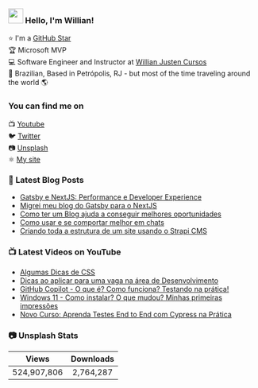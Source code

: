 ### <img src="https://media.giphy.com/media/hvRJCLFzcasrR4ia7z/giphy.gif" width="30px"> Hello, I'm Willian!

⭐ I'm a [GitHub Star](https://stars.github.com/profiles/willianjusten/) <br>
🏆 Microsoft MVP <br>
💻 Software Engineer and Instructor at [Willian Justen Cursos](https://willianjusten.com.br/cursos) <br>
🏡 Brazilian, Based in Petrópolis, RJ - but most of the time traveling around the world 🌎

### You can find me on

📺 [Youtube](https://www.youtube.com/WillianJustenCursos/?sub_confirmation=1) <br>
🐦 [Twitter](https://twitter.com/Willian_justen) <br>
📷 [Unsplash](https://unsplash.com/@willianjusten) <br>
⚛️ [My site](https://willianjusten.com.br) <br>

### 📕 Latest Blog Posts

<!-- BLOG:START -->
- [Gatsby e NextJS: Performance e Developer Experience](https://willianjusten.com.br/gatsby-e-nextjs-performance-e-developer-experience)
- [Migrei meu blog do Gatsby para o NextJS](https://willianjusten.com.br/migrei-meu-blog-do-gatsby-para-o-nextjs)
- [Como ter um Blog ajuda a conseguir melhores oportunidades](https://willianjusten.com.br/como-ter-um-blog-ajuda-a-conseguir-oportunidades)
- [Como usar e se comportar melhor em chats](https://willianjusten.com.br/como-usar-e-se-comportar-melhor-em-chats)
- [Criando toda a estrutura de um site usando o Strapi CMS](https://willianjusten.com.br/criando-toda-a-estrutura-de-um-site-usando-o-strapi-cms)
<!-- BLOG:END -->

### 📺 Latest Videos on YouTube

<!-- YOUTUBE:START -->
- [Algumas Dicas de CSS](https://www.youtube.com/watch?v=bOdrGg5oc3E)
- [Dicas ao aplicar para uma vaga na área de Desenvolvimento](https://www.youtube.com/watch?v=njwAbZrO-LQ)
- [GitHub Copilot - O que é? Como funciona? Testando na prática!](https://www.youtube.com/watch?v=EGiXsfyBST8)
- [Windows 11 - Como instalar? O que mudou? Minhas primeiras impressões](https://www.youtube.com/watch?v=9OEyNgKwMzs)
- [Novo Curso: Aprenda Testes End to End com Cypress na Prática](https://www.youtube.com/watch?v=ePXUbsbBjLY)
<!-- YOUTUBE:END -->

### 📷 Unsplash Stats

<!-- UNSPLASH-STATS:START -->
| **Views**         | **Downloads**        |
|:-----------------:|:--------------------:|
|524,907,806   | 2,764,287 |
<!-- UNSPLASH-STATS:END -->
